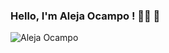 ### Hello, I'm Aleja Ocampo ! 👩‍💻 👋

 ![Aleja Ocampo](https://blog-cms.workifit.com/wp-content/uploads/2021/01/0_K2WLMTExLyida7OR.gif)

<!--

Biomedical engineer passionate for the technology , autodidact , which gradually leads me to enter the world of programming. I worked with Vue / Vuetify , React , Firebase , CSS / SASS, Tailwind.

I am interested in working in the medical , tourism , entertainment and e-commerce industries ;

After having a work experience, choose to go building and acquiring more skills developed some projects:-->
